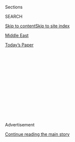 <div id="app">

<div>

<div>

<div>

<div class="NYTAppHideMasthead css-1q2w90k e1suatyy0">

<div class="section css-ui9rw0 e1suatyy2">

<div class="css-eph4ug er09x8g0">

<div class="css-6n7j50">

</div>

<span class="css-1dv1kvn">Sections</span>

<div class="css-10488qs">

<span class="css-1dv1kvn">SEARCH</span>

</div>

[Skip to content](#site-content)[Skip to site index](#site-index)

</div>

<div id="masthead-section-label" class="css-1wr3we4 eaxe0e00">

[Middle
East](https://www.nytimes3xbfgragh.onion/section/world/middleeast)

</div>

<div class="css-10698na e1huz5gh0">

</div>

</div>

<div id="masthead-bar-one" class="section hasLinks css-15hmgas e1csuq9d3">

<div class="css-uqyvli e1csuq9d0">

</div>

<div class="css-1uqjmks e1csuq9d1">

</div>

<div class="css-9e9ivx">

[](https://myaccount.nytimes3xbfgragh.onion/auth/login?response_type=cookie&client_id=vi)

</div>

<div class="css-1bvtpon e1csuq9d2">

[Today’s
Paper](https://www.nytimes3xbfgragh.onion/section/todayspaper)

</div>

</div>

</div>

</div>

<div data-aria-hidden="false">

<div id="site-content" data-role="main">

<div>

<div class="css-1aor85t" style="opacity:0.000000001;z-index:-1;visibility:hidden">

<div class="css-1hqnpie">

<div class="css-epjblv">

<span class="css-17xtcya">[Middle
East](/section/world/middleeast)</span><span class="css-x15j1o">|</span><span class="css-fwqvlz">Israel
Edges Closer to 4th Election as Unity Talks
Falter</span>

</div>

<div class="css-k008qs">

<div class="css-1iwv8en">

<span class="css-18z7m18"></span>

<div>

</div>

</div>

<span class="css-1n6z4y">https://nyti.ms/3beSV8f</span>

<div class="css-1705lsu">

<div class="css-4xjgmj">

<div class="css-4skfbu" data-role="toolbar" data-aria-label="Social Media Share buttons, Save button, and Comments Panel with current comment count" data-testid="share-tools">

  - 
  - 
  - 
  - 
    
    <div class="css-6n7j50">
    
    </div>

  - 

</div>

</div>

</div>

</div>

</div>

</div>

<div id="NYT_TOP_BANNER_REGION" class="css-13pd83m">

</div>

<div id="top-wrapper" class="css-1sy8kpn">

<div id="top-slug" class="css-l9onyx">

Advertisement

</div>

[Continue reading the main
story](#after-top)

<div class="ad top-wrapper" style="text-align:center;height:100%;display:block;min-height:250px">

<div id="top" class="place-ad" data-position="top" data-size-key="top">

</div>

</div>

<div id="after-top">

</div>

</div>

<div>

<div id="sponsor-wrapper" class="css-1hyfx7x">

<div id="sponsor-slug" class="css-19vbshk">

Supported by

</div>

[Continue reading the main
story](#after-sponsor)

<div id="sponsor" class="ad sponsor-wrapper" style="text-align:center;height:100%;display:block">

</div>

<div id="after-sponsor">

</div>

</div>

<div class="css-186x18t">

</div>

<div class="css-1vkm6nb ehdk2mb0">

# Israel Edges Closer to 4th Election as Unity Talks Falter

</div>

After a year of political deadlock, lawmakers have just 21 days to come
up with a formula for a majority government.

<div class="css-79elbk" data-testid="photoviewer-wrapper">

<div class="css-z3e15g" data-testid="photoviewer-wrapper-hidden">

</div>

<div class="css-1a48zt4 ehw59r15" data-testid="photoviewer-children">

![<span class="css-16f3y1r e13ogyst0" data-aria-hidden="true">Israel’s
Parliament in 2019. Opposition officials say that coalition talks
stumbled because Prime Minister Benjamin Netanyahu tried to protect his
position amid his legal
troubles.</span><span class="css-cnj6d5 e1z0qqy90" itemprop="copyrightHolder"><span class="css-1ly73wi e1tej78p0">Credit...</span><span><span>Abir
Sultan/EPA, via
Shutterstock</span></span></span>](https://static01.graylady3jvrrxbe.onion/images/2020/04/16/world/16israel01/merlin_165786432_38ca4e6c-46cb-450b-bbbf-326fc7ec1f03-articleLarge.jpg?quality=75&auto=webp&disable=upscale)

</div>

</div>

<div class="css-18e8msd">

<div class="css-vp77d3 epjyd6m0">

<div class="css-hus3qt ey68jwv0" data-aria-hidden="true">

[![Isabel
Kershner](https://static01.graylady3jvrrxbe.onion/images/2018/10/12/multimedia/author-isabel-kershner/author-isabel-kershner-thumbLarge.png
"Isabel Kershner")](https://www.nytimes3xbfgragh.onion/by/isabel-kershner)

</div>

<div class="css-1baulvz">

By [<span class="css-1baulvz last-byline" itemprop="name">Isabel
Kershner</span>](https://www.nytimes3xbfgragh.onion/by/isabel-kershner)

</div>

</div>

  - 
    
    <div class="css-ld3wwf e16638kd2">
    
    April 16,
    2020
    
    </div>

  - 
    
    <div class="css-4xjgmj">
    
    <div class="css-d8bdto" data-role="toolbar" data-aria-label="Social Media Share buttons, Save button, and Comments Panel with current comment count" data-testid="share-tools">
    
      - 
      - 
      - 
      - 
        
        <div class="css-6n7j50">
        
        </div>
    
      - 
    
    </div>
    
    </div>

</div>

</div>

<div class="section meteredContent css-1r7ky0e" name="articleBody" itemprop="articleBody">

<div class="css-1fanzo5 StoryBodyCompanionColumn">

<div class="css-53u6y8">

JERUSALEM — The Israeli president on Thursday handed the task of forming
a government to Parliament, starting a 21-day countdown that could lead
to new elections, after Prime Minister Benjamin Netanyahu and his chief
rival, Benny Gantz, [missed another midnight
deadline](https://www.nytimes3xbfgragh.onion/2020/04/14/world/middleeast/israel-coronavirus-netanyahu-gantz.html)
to reach a power-sharing agreement.

The step, which was mainly technical, on its own does little to find a
way through [Israel’s yearlong political
impasse](https://www.nytimes3xbfgragh.onion/2019/09/23/world/middleeast/israel-election-rivlin-netanyahu-gantz.html).
Neither Mr. Netanyahu nor Mr. Gantz can currently muster a majority
without joining forces, and their parties issued a joint statement on
Thursday saying that negotiations for a unity government would continue.

But the step taken by the president, Reuven Rivlin, set a timer: By law,
lawmakers have 21 days to come up with a viable government, whether a
unity coalition or some other configuration. Failing that, Parliament
will automatically disperse on May 7 and, for the fourth time in little
over a year, send Israelis back to the ballot box.

The last election, on March 2, [produced no clear
winner](https://www.nytimes3xbfgragh.onion/2020/03/03/world/middleeast/israel-election-takeaways.html).
Mr. Netanyahu, Israel’s longest-serving prime minister and leader of the
conservative Likud party, has beseeched Mr. Gantz, a former army chief
who is leader of the centrist Blue and White party, to join him in a
national emergency government to contend with the coronavirus crisis.

</div>

</div>

<div class="css-1fanzo5 StoryBodyCompanionColumn">

<div class="css-53u6y8">

Citing the common good, Mr. Gantz entered into talks last month,
upending his repeated election promises not to sit in a government with
a prime minister under indictment. Mr. Netanyahu is facing trial on
[charges of bribery, fraud and breach of
trust](https://www.nytimes3xbfgragh.onion/2019/11/21/world/middleeast/netanyahu-corruption-indicted.html).
He has denied any wrongdoing.

</div>

</div>

<div class="css-79elbk" data-testid="photoviewer-wrapper">

<div class="css-z3e15g" data-testid="photoviewer-wrapper-hidden">

</div>

<div class="css-1a48zt4 ehw59r15" data-testid="photoviewer-children">

![<span class="css-16f3y1r e13ogyst0" data-aria-hidden="true">Benny
Gantz, center, the Blue and White party leader, lost credibility with
some supporters when he entered talks with Mr.
Netanyahu.</span><span class="css-cnj6d5 e1z0qqy90" itemprop="copyrightHolder"><span class="css-1ly73wi e1tej78p0">Credit...</span><span>Dan
Balilty for The New York
Times</span></span>](https://static01.graylady3jvrrxbe.onion/images/2020/04/16/world/16israel02/merlin_169495728_eeb5396b-fa85-4cc9-b5d5-c2a64d32be54-articleLarge.jpg?quality=75&auto=webp&disable=upscale)

</div>

</div>

<div class="css-1fanzo5 StoryBodyCompanionColumn">

<div class="css-53u6y8">

Mr. Netanyahu proposed sharing the job of prime minister, with Mr.
Netanyahu holding it for the first 18 months and Mr. Gantz taking over
for the next 18.

But the unity talks got stuck, according to Blue and White officials,
because Mr. Netanyahu sought guarantees to ensure that he could remain
in office despite his legal troubles. His team’s proposals include
circumventing or overriding any future Supreme Court rulings that bar
him from forming a government or, later on, from serving as a deputy to
Mr. Gantz, while under indictment.

Despite saying that he is relatively flexible on other issues, Mr. Gantz
has pledged to uphold Israel’s democratic institutions and the rule of
law. Mr. Netanyahu’s advisers say that they are trying to find a deal
that will work and don’t want to risk being shot down by what they view
as an overly activist court. But critics have questioned Mr. Netanyahu’s
intentions all along.

</div>

</div>

<div class="css-1fanzo5 StoryBodyCompanionColumn">

<div class="css-53u6y8">

“Now it is going to come down to a matter of trust,” Ben Caspit, a
political columnist, [wrote in the newspaper Maariv on
Thursday](https://www.maariv.co.il/journalists/Article-760128). “Are the
problems that were found by Netanyahu’s consultants real, and is their
only goal to save the deal before it falls apart? Or is this for the
umpteenth time yet another typical Netanyahu gambit that is designed to
reshuffle the deck at the very last moment? There are signs pointing in
both directions.”

Mr. Gantz was given first crack at forming a government after he and the
other anti-Netanyahu forces emerged from the March 2 election in a
slightly better position than Mr. Netanyahu’s right-wing and religious
alliance.

</div>

</div>

<div class="css-79elbk" data-testid="photoviewer-wrapper">

<div class="css-z3e15g" data-testid="photoviewer-wrapper-hidden">

</div>

<div class="css-1a48zt4 ehw59r15" data-testid="photoviewer-children">

<div class="css-1xdhyk6 erfvjey0">

<span class="css-1ly73wi e1tej78p0">Image</span>

<div class="css-zjzyr8">

<div data-testid="lazyimage-container" style="height:241.02222222222224px">

</div>

</div>

</div>

<span class="css-16f3y1r e13ogyst0" data-aria-hidden="true">Mr.
Netanyahu, center with blue tie, may try to form his own narrow
government.</span><span class="css-cnj6d5 e1z0qqy90" itemprop="copyrightHolder"><span class="css-1ly73wi e1tej78p0">Credit...</span><span>Dan
Balilty for The New York Times</span></span>

</div>

</div>

<div class="css-1fanzo5 StoryBodyCompanionColumn">

<div class="css-53u6y8">

Now that the mandate has passed to Parliament, Mr. Netanyahu may try to
lure a couple of defectors from across the lines to make up his own
narrow government. Analysts also suggested that a couple of recent
flattering opinion polls may have encouraged him to take his chances in
a fourth election.

Mr. Gantz has fewer options. His decision to [enter into talks with Mr.
Netanyahu](https://www.nytimes3xbfgragh.onion/2020/03/26/world/middleeast/israel-netanyahu-gantz-government.html)
led to a bitter breakup of his party and dealt a blow to his
credibility.

There is still talk among the opposition of advancing legislation
blocking Mr. Netanyahu from serving another term. But time is short, and
as long as unity talks are in play, Mr. Gantz, who is currently the
Parliament speaker, may stall that initiative.

Moshe Yaalon — who was a Likud defense minister under Mr. Netanyahu,
later joined [the Blue and White
alliance](https://www.nytimes3xbfgragh.onion/2019/03/22/world/middleeast/israel-generals-politics-netanyahu.html)
and has now also split from that — exhorted Mr. Gantz late Wednesday to
“step back from the abyss” and not give in to Mr. Netanyahu’s demands
to bypass the Supreme Court.

</div>

</div>

<div class="css-1fanzo5 StoryBodyCompanionColumn">

<div class="css-53u6y8">

On Twitter on Thursday, [Mr. Yaalon accused Mr.
Netanyahu](https://twitter.com/bogie_yaalon/status/1250639368261447680)
of having taken Likud and the country hostage, “leading to three
elections, and now maybe a fourth.”

</div>

</div>

<div>

</div>

</div>

<div>

</div>

<div>

</div>

<div>

</div>

<div>

<div id="bottom-wrapper" class="css-1ede5it">

<div id="bottom-slug" class="css-l9onyx">

Advertisement

</div>

[Continue reading the main
story](#after-bottom)

<div id="bottom" class="ad bottom-wrapper" style="text-align:center;height:100%;display:block;min-height:90px">

</div>

<div id="after-bottom">

</div>

</div>

</div>

</div>

</div>

## Site Index

<div>

</div>

## Site Information Navigation

  - [© <span>2020</span> <span>The New York Times
    Company</span>](https://help.nytimes3xbfgragh.onion/hc/en-us/articles/115014792127-Copyright-notice)

<!-- end list -->

  - [NYTCo](https://www.nytco.com/)
  - [Contact
    Us](https://help.nytimes3xbfgragh.onion/hc/en-us/articles/115015385887-Contact-Us)
  - [Work with us](https://www.nytco.com/careers/)
  - [Advertise](https://nytmediakit.com/)
  - [T Brand Studio](http://www.tbrandstudio.com/)
  - [Your Ad
    Choices](https://www.nytimes3xbfgragh.onion/privacy/cookie-policy#how-do-i-manage-trackers)
  - [Privacy](https://www.nytimes3xbfgragh.onion/privacy)
  - [Terms of
    Service](https://help.nytimes3xbfgragh.onion/hc/en-us/articles/115014893428-Terms-of-service)
  - [Terms of
    Sale](https://help.nytimes3xbfgragh.onion/hc/en-us/articles/115014893968-Terms-of-sale)
  - [Site
    Map](https://spiderbites.nytimes3xbfgragh.onion)
  - [Help](https://help.nytimes3xbfgragh.onion/hc/en-us)
  - [Subscriptions](https://www.nytimes3xbfgragh.onion/subscription?campaignId=37WXW)

</div>

</div>

</div>

</div>
